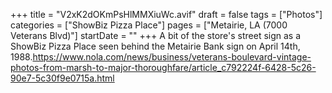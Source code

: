 +++
title = "V2xK2dOKmPsHlMMXiuWc.avif"
draft = false
tags = ["Photos"]
categories = ["ShowBiz Pizza Place"]
pages = ["Metairie, LA (7000 Veterans Blvd)"]
startDate = ""
+++
A bit of the store's street sign as a ShowBiz Pizza Place seen behind the Metairie Bank sign on April 14th, 1988.https://www.nola.com/news/business/veterans-boulevard-vintage-photos-from-marsh-to-major-thoroughfare/article_c792224f-6428-5c26-90e7-5c30f9e0715a.html
